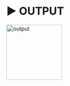 # :arrow_forward: OUTPUT 

<img width="146" alt="output" src="https://user-images.githubusercontent.com/41688158/179027995-bb5ad799-72fa-4294-b5e1-58b5c5d27aaf.png">
